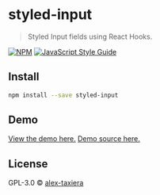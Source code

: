 # styled-input

> Styled Input fields using React Hooks.

[![NPM](https://img.shields.io/npm/v/styled-input.svg)](https://www.npmjs.com/package/styled-input) [![JavaScript Style Guide](https://img.shields.io/badge/code_style-standard-brightgreen.svg)](https://standardjs.com)

## Install

```bash
npm install --save styled-input
```

## Demo
[View the demo here.](https://alex-taxiera.github.io/styled-input/)
[Demo source here.](/example)

## License

GPL-3.0 © [alex-taxiera](https://github.com/alex-taxiera)
